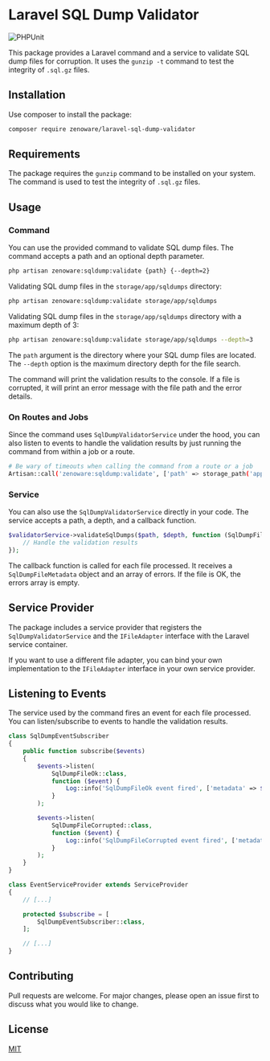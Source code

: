 # Laravel SQL Dump Validator

![PHPUnit](https://github.com/Zenoware/laravel-sql-dump-validator/actions/workflows/phpunit.yml/badge.svg)

This package provides a Laravel command and a service to validate SQL dump files for corruption. It uses the `gunzip -t` command to test the integrity of `.sql.gz` files.

## Installation

Use composer to install the package:

```bash
composer require zenoware/laravel-sql-dump-validator
```

## Requirements

The package requires the `gunzip` command to be installed on your system. The command is used to test the integrity of `.sql.gz` files.

## Usage

### Command

You can use the provided command to validate SQL dump files. The command accepts a path and an optional depth parameter.

```bash
php artisan zenoware:sqldump:validate {path} {--depth=2}
```

Validating SQL dump files in the `storage/app/sqldumps` directory:

```bash
php artisan zenoware:sqldump:validate storage/app/sqldumps
```

Validating SQL dump files in the `storage/app/sqldumps` directory with a maximum depth of 3:

```bash
php artisan zenoware:sqldump:validate storage/app/sqldumps --depth=3
```

The `path` argument is the directory where your SQL dump files are located. The `--depth` option is the maximum directory depth for the file search.

The command will print the validation results to the console. If a file is corrupted, it will print an error message with the file path and the error details.

### On Routes and Jobs

Since the command uses `SqlDumpValidatorService` under the hood, you can also listen to events to handle the validation results by just running the command from within a job or a route.

```bash
# Be wary of timeouts when calling the command from a route or a job
Artisan::call('zenoware:sqldump:validate', ['path' => storage_path('app/sqldumps')]);
```

### Service

You can also use the `SqlDumpValidatorService` directly in your code. The service accepts a path, a depth, and a callback function.

```php
$validatorService->validateSqlDumps($path, $depth, function (SqlDumpFileMetadata $metadata, array $errors) {
    // Handle the validation results
});
```

The callback function is called for each file processed. It receives a `SqlDumpFileMetadata` object and an array of errors. If the file is OK, the errors array is empty.

## Service Provider

The package includes a service provider that registers the `SqlDumpValidatorService` and the `IFileAdapter` interface with the Laravel service container.

If you want to use a different file adapter, you can bind your own implementation to the `IFileAdapter` interface in your own service provider.

## Listening to Events

The service used by the command fires an event for each file processed. You can listen/subscribe to events to handle the validation results.

```php
class SqlDumpEventSubscriber
{
    public function subscribe($events)
    {
        $events->listen(
            SqlDumpFileOk::class,
            function ($event) {
                Log::info('SqlDumpFileOk event fired', ['metadata' => $event->metadata]);
            }
        );

        $events->listen(
            SqlDumpFileCorrupted::class,
            function ($event) {
                Log::info('SqlDumpFileCorrupted event fired', ['metadata' => $event->metadata, 'errors' => $event->errors]);
            }
        );
    }
}
```

```php
class EventServiceProvider extends ServiceProvider
{
    // [...]

    protected $subscribe = [
        SqlDumpEventSubscriber::class,
    ];

    // [...]
}
```

## Contributing

Pull requests are welcome. For major changes, please open an issue first to discuss what you would like to change.

## License

[MIT](https://choosealicense.com/licenses/mit/)